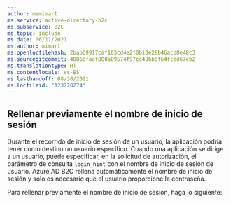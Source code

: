 ```yaml
---
author: msmimart
ms.service: active-directory-b2c
ms.subservice: B2C
ms.topic: include
ms.date: 06/11/2021
ms.author: mimart
ms.openlocfilehash: 2bab69917caf103cd4e2f0b10e28b46acd8e48c3
ms.sourcegitcommit: 40866facf800a09574f97cc486b5f64fced67eb2
ms.translationtype: HT
ms.contentlocale: es-ES
ms.lasthandoff: 08/30/2021
ms.locfileid: "123220274"
---
```

## <a name="prepopulate-the-sign-in-name"></a>Rellenar previamente el nombre de inicio de sesión

Durante el recorrido de inicio de sesión de un usuario, la aplicación podría tener como destino un usuario específico. Cuando una aplicación se dirige a un usuario, puede especificar, en la solicitud de autorización, el parámetro de consulta `login_hint` con el nombre de inicio de sesión de usuario. Azure AD B2C rellena automáticamente el nombre de inicio de sesión y solo es necesario que el usuario proporcione la contraseña. 

Para rellenar previamente el nombre de inicio de sesión, haga lo siguiente: